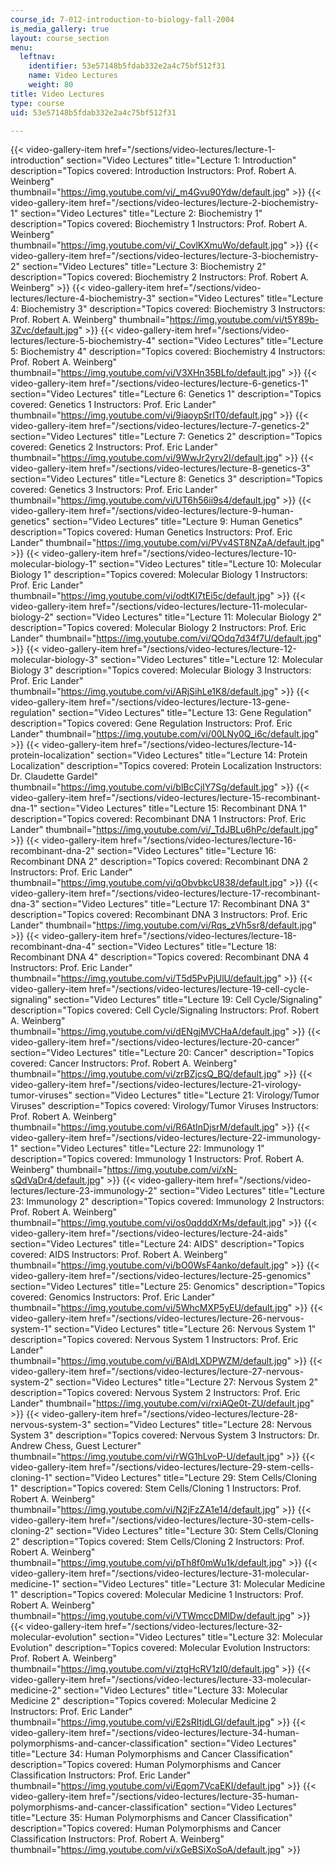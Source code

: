 ```yaml
---
course_id: 7-012-introduction-to-biology-fall-2004
is_media_gallery: true
layout: course_section
menu:
  leftnav:
    identifier: 53e57148b5fdab332e2a4c75bf512f31
    name: Video Lectures
    weight: 80
title: Video Lectures
type: course
uid: 53e57148b5fdab332e2a4c75bf512f31

---
```

{{< video-gallery-item href="/sections/video-lectures/lecture-1-introduction" section="Video Lectures" title="Lecture 1: Introduction" description="Topics covered: Introduction Instructors: Prof. Robert A. Weinberg" thumbnail="https://img.youtube.com/vi/_m4Gvu90Ydw/default.jpg" >}} {{< video-gallery-item href="/sections/video-lectures/lecture-2-biochemistry-1" section="Video Lectures" title="Lecture 2: Biochemistry 1" description="Topics covered: Biochemistry 1 Instructors: Prof. Robert A. Weinberg" thumbnail="https://img.youtube.com/vi/_CovlKXmuWo/default.jpg" >}} {{< video-gallery-item href="/sections/video-lectures/lecture-3-biochemistry-2" section="Video Lectures" title="Lecture 3: Biochemistry 2" description="Topics covered: Biochemistry 2 Instructors: Prof. Robert A. Weinberg" >}} {{< video-gallery-item href="/sections/video-lectures/lecture-4-biochemistry-3" section="Video Lectures" title="Lecture 4: Biochemistry 3" description="Topics covered: Biochemistry 3 Instructors: Prof. Robert A. Weinberg" thumbnail="https://img.youtube.com/vi/t5Y89b-3Zvc/default.jpg" >}} {{< video-gallery-item href="/sections/video-lectures/lecture-5-biochemistry-4" section="Video Lectures" title="Lecture 5: Biochemistry 4" description="Topics covered: Biochemistry 4 Instructors: Prof. Robert A. Weinberg" thumbnail="https://img.youtube.com/vi/V3XHn35BLfo/default.jpg" >}} {{< video-gallery-item href="/sections/video-lectures/lecture-6-genetics-1" section="Video Lectures" title="Lecture 6: Genetics 1" description="Topics covered: Genetics 1 Instructors: Prof. Eric Lander" thumbnail="https://img.youtube.com/vi/9iaoypSrIT0/default.jpg" >}} {{< video-gallery-item href="/sections/video-lectures/lecture-7-genetics-2" section="Video Lectures" title="Lecture 7: Genetics 2" description="Topics covered: Genetics 2 Instructors: Prof. Eric Lander" thumbnail="https://img.youtube.com/vi/9WwJr2yrv2I/default.jpg" >}} {{< video-gallery-item href="/sections/video-lectures/lecture-8-genetics-3" section="Video Lectures" title="Lecture 8: Genetics 3" description="Topics covered: Genetics 3 Instructors: Prof. Eric Lander" thumbnail="https://img.youtube.com/vi/UT6h56ii9s4/default.jpg" >}} {{< video-gallery-item href="/sections/video-lectures/lecture-9-human-genetics" section="Video Lectures" title="Lecture 9: Human Genetics" description="Topics covered: Human Genetics Instructors: Prof. Eric Lander" thumbnail="https://img.youtube.com/vi/PVv4ST8NZaA/default.jpg" >}} {{< video-gallery-item href="/sections/video-lectures/lecture-10-molecular-biology-1" section="Video Lectures" title="Lecture 10: Molecular Biology 1" description="Topics covered: Molecular Biology 1 Instructors: Prof. Eric Lander" thumbnail="https://img.youtube.com/vi/odtKI7tEi5c/default.jpg" >}} {{< video-gallery-item href="/sections/video-lectures/lecture-11-molecular-biology-2" section="Video Lectures" title="Lecture 11: Molecular Biology 2" description="Topics covered: Molecular Biology 2 Instructors: Prof. Eric Lander" thumbnail="https://img.youtube.com/vi/QOdq7d34f7U/default.jpg" >}} {{< video-gallery-item href="/sections/video-lectures/lecture-12-molecular-biology-3" section="Video Lectures" title="Lecture 12: Molecular Biology 3" description="Topics covered: Molecular Biology 3 Instructors: Prof. Eric Lander" thumbnail="https://img.youtube.com/vi/ARjSihLe1K8/default.jpg" >}} {{< video-gallery-item href="/sections/video-lectures/lecture-13-gene-regulation" section="Video Lectures" title="Lecture 13: Gene Regulation" description="Topics covered: Gene Regulation Instructors: Prof. Eric Lander" thumbnail="https://img.youtube.com/vi/00LNy0Q_i6c/default.jpg" >}} {{< video-gallery-item href="/sections/video-lectures/lecture-14-protein-localization" section="Video Lectures" title="Lecture 14: Protein Localization" description="Topics covered: Protein Localization Instructors: Dr. Claudette Gardel" thumbnail="https://img.youtube.com/vi/blBcCjIY7Sg/default.jpg" >}} {{< video-gallery-item href="/sections/video-lectures/lecture-15-recombinant-dna-1" section="Video Lectures" title="Lecture 15: Recombinant DNA 1" description="Topics covered: Recombinant DNA 1 Instructors: Prof. Eric Lander" thumbnail="https://img.youtube.com/vi/_TdJBLu6hPc/default.jpg" >}} {{< video-gallery-item href="/sections/video-lectures/lecture-16-recombinant-dna-2" section="Video Lectures" title="Lecture 16: Recombinant DNA 2" description="Topics covered: Recombinant DNA 2 Instructors: Prof. Eric Lander" thumbnail="https://img.youtube.com/vi/qObvbkcU838/default.jpg" >}} {{< video-gallery-item href="/sections/video-lectures/lecture-17-recombinant-dna-3" section="Video Lectures" title="Lecture 17: Recombinant DNA 3" description="Topics covered: Recombinant DNA 3 Instructors: Prof. Eric Lander" thumbnail="https://img.youtube.com/vi/Rqs_zVh5sr8/default.jpg" >}} {{< video-gallery-item href="/sections/video-lectures/lecture-18-recombinant-dna-4" section="Video Lectures" title="Lecture 18: Recombinant DNA 4" description="Topics covered: Recombinant DNA 4 Instructors: Prof. Eric Lander" thumbnail="https://img.youtube.com/vi/T5d5PvPjUlU/default.jpg" >}} {{< video-gallery-item href="/sections/video-lectures/lecture-19-cell-cycle-signaling" section="Video Lectures" title="Lecture 19: Cell Cycle/Signaling" description="Topics covered: Cell Cycle/Signaling Instructors: Prof. Robert A. Weinberg" thumbnail="https://img.youtube.com/vi/dENgjMVCHaA/default.jpg" >}} {{< video-gallery-item href="/sections/video-lectures/lecture-20-cancer" section="Video Lectures" title="Lecture 20: Cancer" description="Topics covered: Cancer Instructors: Prof. Robert A. Weinberg" thumbnail="https://img.youtube.com/vi/zrBZjcsQ_BQ/default.jpg" >}} {{< video-gallery-item href="/sections/video-lectures/lecture-21-virology-tumor-viruses" section="Video Lectures" title="Lecture 21: Virology/Tumor Viruses" description="Topics covered: Virology/Tumor Viruses Instructors: Prof. Robert A. Weinberg" thumbnail="https://img.youtube.com/vi/R6AtInDjsrM/default.jpg" >}} {{< video-gallery-item href="/sections/video-lectures/lecture-22-immunology-1" section="Video Lectures" title="Lecture 22: Immunology 1" description="Topics covered: Immunology 1 Instructors: Prof. Robert A. Weinberg" thumbnail="https://img.youtube.com/vi/xN-sQdVaDr4/default.jpg" >}} {{< video-gallery-item href="/sections/video-lectures/lecture-23-immunology-2" section="Video Lectures" title="Lecture 23: Immunology 2" description="Topics covered: Immunology 2 Instructors: Prof. Robert A. Weinberg" thumbnail="https://img.youtube.com/vi/os0qdddXrMs/default.jpg" >}} {{< video-gallery-item href="/sections/video-lectures/lecture-24-aids" section="Video Lectures" title="Lecture 24: AIDS" description="Topics covered: AIDS Instructors: Prof. Robert A. Weinberg" thumbnail="https://img.youtube.com/vi/bO0WsF4anko/default.jpg" >}} {{< video-gallery-item href="/sections/video-lectures/lecture-25-genomics" section="Video Lectures" title="Lecture 25: Genomics" description="Topics covered: Genomics Instructors: Prof. Eric Lander" thumbnail="https://img.youtube.com/vi/5WhcMXP5yEU/default.jpg" >}} {{< video-gallery-item href="/sections/video-lectures/lecture-26-nervous-system-1" section="Video Lectures" title="Lecture 26: Nervous System 1" description="Topics covered: Nervous System 1 Instructors: Prof. Eric Lander" thumbnail="https://img.youtube.com/vi/BAldLXDPWZM/default.jpg" >}} {{< video-gallery-item href="/sections/video-lectures/lecture-27-nervous-system-2" section="Video Lectures" title="Lecture 27: Nervous System 2" description="Topics covered: Nervous System 2 Instructors: Prof. Eric Lander" thumbnail="https://img.youtube.com/vi/rxiAQe0t-ZU/default.jpg" >}} {{< video-gallery-item href="/sections/video-lectures/lecture-28-nervous-system-3" section="Video Lectures" title="Lecture 28: Nervous System 3" description="Topics covered: Nervous System 3 Instructors: Dr. Andrew Chess, Guest Lecturer" thumbnail="https://img.youtube.com/vi/rWG1hLvoP-U/default.jpg" >}} {{< video-gallery-item href="/sections/video-lectures/lecture-29-stem-cells-cloning-1" section="Video Lectures" title="Lecture 29: Stem Cells/Cloning 1" description="Topics covered: Stem Cells/Cloning 1 Instructors: Prof. Robert A. Weinberg" thumbnail="https://img.youtube.com/vi/N2jFzZA1e14/default.jpg" >}} {{< video-gallery-item href="/sections/video-lectures/lecture-30-stem-cells-cloning-2" section="Video Lectures" title="Lecture 30: Stem Cells/Cloning 2" description="Topics covered: Stem Cells/Cloning 2 Instructors: Prof. Robert A. Weinberg" thumbnail="https://img.youtube.com/vi/pTh8f0mWu1k/default.jpg" >}} {{< video-gallery-item href="/sections/video-lectures/lecture-31-molecular-medicine-1" section="Video Lectures" title="Lecture 31: Molecular Medicine 1" description="Topics covered: Molecular Medicine 1 Instructors: Prof. Robert A. Weinberg" thumbnail="https://img.youtube.com/vi/VTWmccDMlDw/default.jpg" >}} {{< video-gallery-item href="/sections/video-lectures/lecture-32-molecular-evolution" section="Video Lectures" title="Lecture 32: Molecular Evolution" description="Topics covered: Molecular Evolution Instructors: Prof. Robert A. Weinberg" thumbnail="https://img.youtube.com/vi/ztgHcRV1zI0/default.jpg" >}} {{< video-gallery-item href="/sections/video-lectures/lecture-33-molecular-medicine-2" section="Video Lectures" title="Lecture 33: Molecular Medicine 2" description="Topics covered: Molecular Medicine 2 Instructors: Prof. Eric Lander" thumbnail="https://img.youtube.com/vi/E2sRItjdLGI/default.jpg" >}} {{< video-gallery-item href="/sections/video-lectures/lecture-34-human-polymorphisms-and-cancer-classification" section="Video Lectures" title="Lecture 34: Human Polymorphisms and Cancer Classification" description="Topics covered: Human Polymorphisms and Cancer Classification Instructors: Prof. Eric Lander" thumbnail="https://img.youtube.com/vi/Eqom7VcaEKI/default.jpg" >}} {{< video-gallery-item href="/sections/video-lectures/lecture-35-human-polymorphisms-and-cancer-classification" section="Video Lectures" title="Lecture 35: Human Polymorphisms and Cancer Classification" description="Topics covered: Human Polymorphisms and Cancer Classification Instructors: Prof. Robert A. Weinberg" thumbnail="https://img.youtube.com/vi/xGeBSiXoSoA/default.jpg" >}}